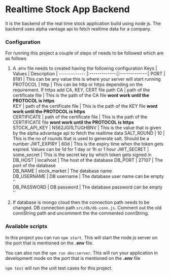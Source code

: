 # Realtime Stock App Backend
It is the backend of the real time stock application build using node js.
The backend uses alpha vantage api to fetch realtime data for a company.

### Configuration
For running this project a couple of steps of needs to be followed which are as follows


1. A .env file needs to created having the following configuration
Keys          | Values        | Description   |
------------- |:-------------:|:-------------:|
PORT          | 8181          | This can be any value this is where your server will start running
PROTOCOL     | http      |     This can be http or https depending on the requirement. If https add CA, KEY, CERT file path
CA | path of the certificate file      |    This is the path of the CA file **wont work until the PROTOCOL is https**   
KEY | path of the certificate file      |    This is the path of the KEY file **wont work until the PROTOCOL is https**  
CERTIFICATE | path of the certificate file      |    This is the path of the CERTIFICATE file **wont work until the PROTOCOL is https**  
STOCK_API_KEY | N562JGI1LTUGHBNV      | This is the value that is given by the alpha advantage api to fetch the realtime data 
SALT_ROUND | 10      | This is the no of rounds that is used to generate salt. Should be a number 
JWT_EXPIRY | 60d | This is the expiry time when the token gets expired. Values can be 1d for 1 day or 1h or 1 hour 
JWT_SECRET | some_secret      | This is the secret key by which token gets signed in 
DB_HOST | localhost      |   The host of the database
DB_PORT | 27107      |   The port of the database  
DB_NAME | stock_market      |   The database name  
DB_USERNAME | DB username      |  The database user name can be empty ''  
DB_PASSWORD | DB password     |   The database password can be empty ''  

2. If database is mongo cloud then the connection path needs to be changed. DB connection path `src/db/db-conn.js`. Comment out the old connString path and uncomment the the commented connString.

### Available scripts
In this project you can run `npm start`. This will start the node js server on the port that is mentioned on the **.env** file.

You can also run the `npm run dev:server`. This will run your application in development mode on the port that is mentioned on the **.env** file

`npm test` will run the unit test cases for this project.
